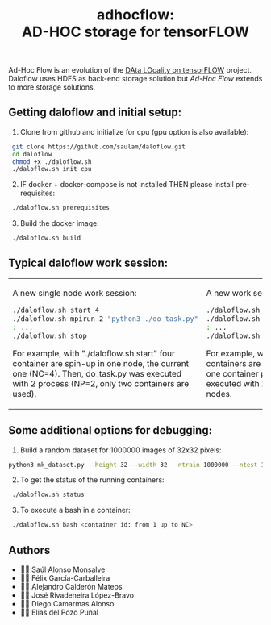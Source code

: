 <html>
 <h1 align="center">adhocflow: <br>AD-HOC storage for tensorFLOW</h1>
 <br>
</html>


Ad-Hoc Flow is an evolution of the [DAta LOcality on tensorFLOW](https://github.com/saulam/daloflow) project. \
Daloflow uses HDFS as back-end storage solution but *Ad-Hoc Flow* extends to more storage solutions.


## Getting daloflow and initial setup:
1. Clone from github and initialize for cpu (gpu option is also available):
```bash
 git clone https://github.com/saulam/daloflow.git
 cd daloflow
 chmod +x ./daloflow.sh
 ./daloflow.sh init cpu
``` 
2. IF docker + docker-compose is not installed THEN please install pre-requisites:
```bash
 ./daloflow.sh prerequisites
```
3. Build the docker image:
```bash
 ./daloflow.sh build
```
  
## Typical daloflow work session:
<html>
 <table>
  <tr>
  <td>
</html>

A new single node work session:
```bash
./daloflow.sh start 4
./daloflow.sh mpirun 2 "python3 ./do_task.py"
: ...
./daloflow.sh stop
```

For example, with "./daloflow.sh start" four container are spin-up in one node, the current one (NC=4).
Then, do_task.py was executed with 2 process (NP=2, only two containers are used).

<html>
  </td>
  <td>
</html>

A new work session using several nodes:
```bash
./daloflow.sh swarm-start 4
./daloflow.sh mpirun 2 "python3 ./do_task.py"
: ...
./daloflow.sh stop
```

For example, with "./daloflow.sh swarm-start" containers are spin-up in four nodes (NC=4, one container per node).
Then, do_task.py was executed with 2 process (NP=2) on the first two nodes.

<html>
  </td>
  </tr>
 </table>
</html>


## Some additional options for debugging:
1. Build a random dataset for 1000000 images of 32x32 pixels:
```bash
python3 mk_dataset.py --height 32 --width 32 --ntrain 1000000 --ntest 1000
```
2. To get the status of the running containers:
```bash
 ./daloflow.sh status
```
3. To execute a bash in a container:
```bash
 ./daloflow.sh bash <container id: from 1 up to NC>
```


## Authors
* :technologist: Saúl Alonso Monsalve
* :technologist: Félix García-Carballeira
* :technologist: Alejandro Calderón Mateos
* :technologist: José Rivadeneira López-Bravo 
* :technologist: Diego Camarmas Alonso 
* :technologist: Elias del Pozo Puñal

